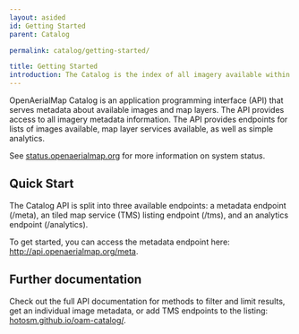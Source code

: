 ```yaml
---
layout: asided
id: Getting Started
parent: Catalog

permalink: catalog/getting-started/

title: Getting Started
introduction: The Catalog is the index of all imagery available within the system
---
```


OpenAerialMap Catalog is an application programming interface (API) that serves metadata about available images and map layers. The API provides access to all imagery metadata information. The API provides endpoints for lists of images available, map layer services available, as well as simple analytics.

See [status.openaerialmap.org](http://status.openaerialmap.org) for more information on system status.

## Quick Start

The Catalog API is split into three available endpoints: a metadata endpoint (/meta), an tiled map service (TMS) listing endpoint (/tms), and an analytics endpoint (/analytics). 

To get started, you can access the metadata endpoint here: http://api.openaerialmap.org/meta. 

## Further documentation 

Check out the full API documentation for methods to filter and limit results, get an individual image metadata, or add TMS endpoints to the listing: [hotosm.github.io/oam-catalog/](http://hotosm.github.io/oam-catalog/). 